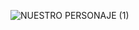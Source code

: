 



![NUESTRO PERSONAJE (1)](https://github.com/user-attachments/assets/65bda0f0-76cb-4f0d-bef3-cdf3cc3d362c)
